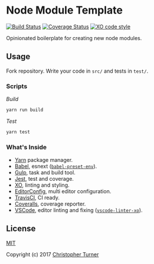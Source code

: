 # Node Module Template

[![Build Status](https://travis-ci.org/tur-nr/node-module-template.svg?branch=master)](https://travis-ci.org/tur-nr/node-module-template)
[![Coverage Status](https://coveralls.io/repos/github/tur-nr/node-module-template/badge.svg?branch=master)](https://coveralls.io/github/tur-nr/node-module-template?branch=master)
[![XO code style](https://img.shields.io/badge/code_style-XO-5ed9c7.svg)](https://github.com/sindresorhus/xo)


Opinionated boilerplate for creating new node modules.

## Usage

Fork repository. Write your code in `src/` and tests in `test/`.

### Scripts

_Build_
```sh
yarn run build
```

_Test_
```sh
yarn test
```

### What's Inside

- [Yarn](https://yarnpkg.com) package manager.
- [Babel](https://babeljs.io), esnext ([`babel-preset-env`](https://github.com/babel/babel-preset-env)).
- [Gulp](http://gulpjs.com), task and build tool.
- [Jest](https://facebook.github.io/jest), test and coverage.
- [XO](https://github.com/sindresorhus/xo), linting and styling.
- [EditorConfig](http://editorconfig.org/), multi editor configuration.
- [TravisCI](https://travis-ci.org/), CI ready.
- [Coveralls](https://coveralls.io/), coverage reporter.
- [VSCode](https://code.visualstudio.com/), editor linting and fixing ([`vscode-linter-xo`](https://github.com/SamVerschueren/vscode-linter-xo)).

## License

[MIT](LICENSE)

Copyright (c) 2017 [Christopher Turner](https://github.com/tur-nr)

